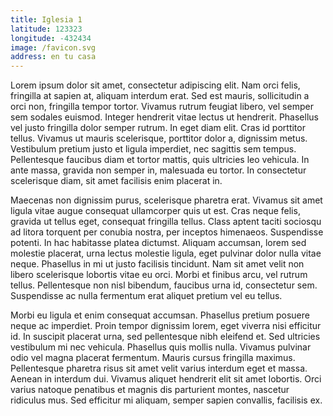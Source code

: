 ```yaml
---
title: Iglesia 1
latitude: 123323
longitude: -432434
image: /favicon.svg
address: en tu casa
---
```


Lorem ipsum dolor sit amet, consectetur adipiscing elit. Nam orci felis, fringilla at sapien at, aliquam interdum erat. Sed est mauris, sollicitudin a orci non, fringilla tempor tortor. Vivamus rutrum feugiat libero, vel semper sem sodales euismod. Integer hendrerit vitae lectus ut hendrerit. Phasellus vel justo fringilla dolor semper rutrum. In eget diam elit. Cras id porttitor tellus. Vivamus ut mauris scelerisque, porttitor dolor a, dignissim metus. Vestibulum pretium justo et ligula imperdiet, nec sagittis sem tempus. Pellentesque faucibus diam et tortor mattis, quis ultricies leo vehicula. In ante massa, gravida non semper in, malesuada eu tortor. In consectetur scelerisque diam, sit amet facilisis enim placerat in.

Maecenas non dignissim purus, scelerisque pharetra erat. Vivamus sit amet ligula vitae augue consequat ullamcorper quis ut est. Cras neque felis, gravida ut tellus eget, consequat fringilla tellus. Class aptent taciti sociosqu ad litora torquent per conubia nostra, per inceptos himenaeos. Suspendisse potenti. In hac habitasse platea dictumst. Aliquam accumsan, lorem sed molestie placerat, urna lectus molestie ligula, eget pulvinar dolor nulla vitae neque. Phasellus in mi ut justo facilisis tincidunt. Nam sit amet velit non libero scelerisque lobortis vitae eu orci. Morbi et finibus arcu, vel rutrum tellus. Pellentesque non nisl bibendum, faucibus urna id, consectetur sem. Suspendisse ac nulla fermentum erat aliquet pretium vel eu tellus.

Morbi eu ligula et enim consequat accumsan. Phasellus pretium posuere neque ac imperdiet. Proin tempor dignissim lorem, eget viverra nisi efficitur id. In suscipit placerat urna, sed pellentesque nibh eleifend et. Sed ultricies vestibulum mi nec vehicula. Phasellus quis mollis nulla. Vivamus pulvinar odio vel magna placerat fermentum. Mauris cursus fringilla maximus. Pellentesque pharetra risus sit amet velit varius interdum eget et massa. Aenean in interdum dui. Vivamus aliquet hendrerit elit sit amet lobortis. Orci varius natoque penatibus et magnis dis parturient montes, nascetur ridiculus mus. Sed efficitur mi aliquam, semper sapien convallis, facilisis ex.
